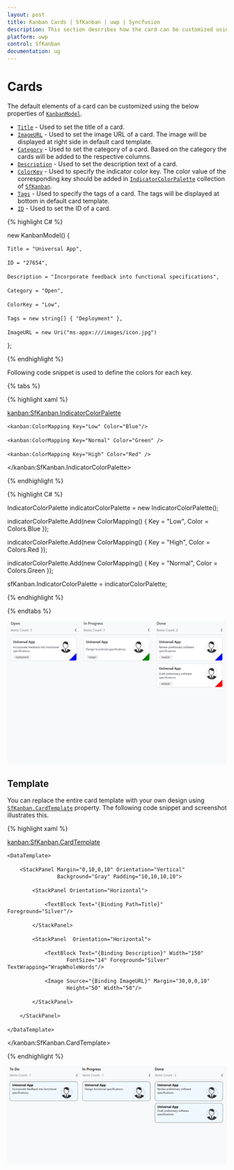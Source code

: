 ```yaml
---
layout: post
title: Kanban Cards | SfKanban | uwp | Syncfusion
description: This section describes how the card can be customized using CardTemplate and how to set the IndicatorColorPalette to Kanban.
platform: uwp
control: SfKanban
documentation: ug
---
```


# Cards

The default elements of a card can be customized using the below properties of [`KanbanModel`](https://help.syncfusion.com/cr/cref_files/uwp/sfkanban/frlrfSyncfusionUIXamlKanbanKanbanModelClassTopic.html).

* [`Title`](https://help.syncfusion.com/cr/cref_files/uwp/sfkanban/frlrfSyncfusionUIXamlKanbanKanbanModelClassTitleTopic.html)         - Used to set the title of a card.
* [`ImageURL`](https://help.syncfusion.com/cr/cref_files/uwp/sfkanban/frlrfSyncfusionUIXamlKanbanKanbanModelClassImageURLTopic.html)      - Used to set the image URL of a card. The image will be displayed at right side in default card template.
* [`Category`](https://help.syncfusion.com/cr/cref_files/uwp/sfkanban/frlrfSyncfusionUIXamlKanbanKanbanModelClassCategoryTopic.html)      - Used to set the category of a card. Based on the category the cards will be added to the respective columns. 
* [`Description`](https://help.syncfusion.com/cr/cref_files/uwp/sfkanban/frlrfSyncfusionUIXamlKanbanKanbanModelClassDescriptionTopic.html)   - Used to set the description text of a card.
* [`ColorKey`](https://help.syncfusion.com/cr/cref_files/uwp/sfkanban/frlrfSyncfusionUIXamlKanbanKanbanModelClassColorKeyTopic.html)      - Used to specify the indicator color key. The color value of the corresponding key should be added in [`IndicatorColorPalette`](https://help.syncfusion.com/cr/cref_files/uwp/sfkanban/frlrfSyncfusionUIXamlKanbanIndicatorColorPaletteClassTopic.html) collection of [`SfKanban`](https://help.syncfusion.com/cr/cref_files/uwp/sfkanban/index.html#frlrfSyncfusionUIXamlKanbanSfKanbanClassTopic.html).
* [`Tags`](https://help.syncfusion.com/cr/cref_files/uwp/sfkanban/frlrfSyncfusionUIXamlKanbanKanbanModelClassTagsTopic.html)     - Used to specify the tags of a card. The tags will be displayed at bottom in default card template.
* [`ID`](https://help.syncfusion.com/cr/cref_files/uwp/sfkanban/frlrfSyncfusionUIXamlKanbanKanbanModelClassIDTopic.html)     - Used to set the ID of a card.

{% highlight C# %}

new KanbanModel()
{

    Title = "Universal App",

    ID = "27654",

    Description = "Incorporate feedback into functional specifications",

    Category = "Open",

    ColorKey = "Low",

    Tags = new string[] { "Deployment" },

    ImageURL = new Uri("ms-appx:///images/icon.jpg")
};


{% endhighlight %}

Following code snippet is used to define the colors for each key.

{% tabs %}

{% highlight xaml %}

<kanban:SfKanban.IndicatorColorPalette>

    <kanban:ColorMapping Key="Low" Color="Blue"/>

    <kanban:ColorMapping Key="Normal" Color="Green" />

    <kanban:ColorMapping Key="High" Color="Red" />

</kanban:SfKanban.IndicatorColorPalette>

{% endhighlight %}

{% highlight C# %}

IndicatorColorPalette indicatorColorPalette = new IndicatorColorPalette();

indicatorColorPalette.Add(new ColorMapping() { Key = "Low", Color = Colors.Blue });

indicatorColorPalette.Add(new ColorMapping() { Key = "High", Color = Colors.Red });

indicatorColorPalette.Add(new ColorMapping() { Key = "Normal", Color = Colors.Green });

sfKanban.IndicatorColorPalette = indicatorColorPalette;

{% endhighlight %}

{% endtabs %}

![](SfKanban_images/CardCustomization.png)

## Template

You can replace the entire card template with your own design using [`SfKanban.CardTemplate`](https://help.syncfusion.com/cr/cref_files/uwp/sfkanban/frlrfSyncfusionUIXamlKanbanSfKanbanClassCardTemplateTopic.html) property. The following code snippet and screenshot illustrates this.

{% highlight xaml %}

<kanban:SfKanban.CardTemplate>
    
    <DataTemplate>
        
        <StackPanel Margin="0,10,0,10" Orientation="Vertical"
                    Background="Gray" Padding="10,10,10,10">

            <StackPanel Orientation="Horizontal">

                <TextBlock Text="{Binding Path=Title}" Foreground="Silver"/>

            </StackPanel>

            <StackPanel  Orientation="Horizontal">

                <TextBlock Text="{Binding Description}" Width="150"
                       FontSize="14" Foreground="Silver" TextWrapping="WrapWholeWords"/>
                
                <Image Source="{Binding ImageURL}" Margin="30,0,0,10"
                       Height="50" Width="50"/>

            </StackPanel>

        </StackPanel>
        
    </DataTemplate>
    
</kanban:SfKanban.CardTemplate>


{% endhighlight %}


![](SfKanban_images/CardTemplate.png)